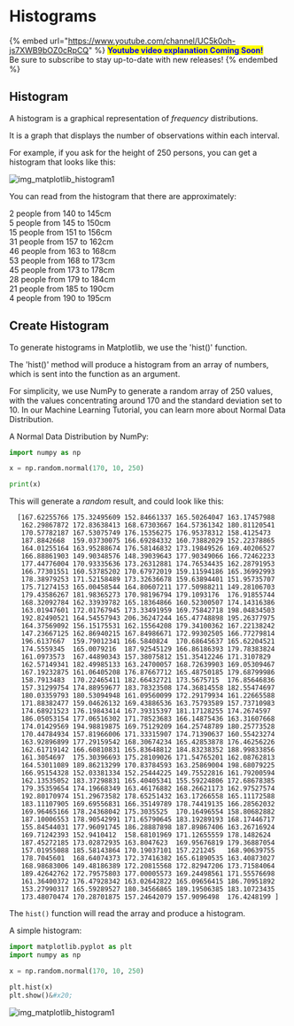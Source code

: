 # Histograms

{% embed url="https://www.youtube.com/channel/UC5k0oh-js7XWB9bOZ0cRpCQ" %}
<mark style="color:blue;">**Youtube video explanation Coming Soon!**</mark>\
Be sure to subscribe to stay up-to-date with new releases!
{% endembed %}

## Histogram

A histogram is a graphical representation of _frequency_ distributions.

It is a graph that displays the number of observations within each interval.

For example, if you ask for the height of 250 persons, you can get a histogram that looks like this:

![img\_matplotlib\_histogram1](https://user-images.githubusercontent.com/86244964/197152281-1fe5a7d3-df44-46e9-b776-a1778daf6894.png)

You can read from the histogram that there are approximately:

2 people from 140 to 145cm\
5 people from 145 to 150cm\
15 people from 151 to 156cm\
31 people from 157 to 162cm\
46 people from 163 to 168cm\
53 people from 168 to 173cm\
45 people from 173 to 178cm\
28 people from 179 to 184cm\
21 people from 185 to 190cm\
4 people from 190 to 195cm

## Create Histogram

To generate histograms in Matplotlib, we use the 'hist()' function.

The 'hist()' method will produce a histogram from an array of numbers, which is sent into the function as an argument.

For simplicity, we use NumPy to generate a random array of 250 values, with the values concentrating around 170 and the standard deviation set to 10. In our Machine Learning Tutorial, you can learn more about Normal Data Distribution.

A Normal Data Distribution by NumPy:

```python
import numpy as np

x = np.random.normal(170, 10, 250)

print(x)
```

This will generate a _random_ result, and could look like this:

```
  [167.62255766 175.32495609 152.84661337 165.50264047 163.17457988
   162.29867872 172.83638413 168.67303667 164.57361342 180.81120541
   170.57782187 167.53075749 176.15356275 176.95378312 158.4125473
   187.8842668  159.03730075 166.69284332 160.73882029 152.22378865
   164.01255164 163.95288674 176.58146832 173.19849526 169.40206527
   166.88861903 149.90348576 148.39039643 177.90349066 166.72462233
   177.44776004 170.93335636 173.26312881 174.76534435 162.28791953
   166.77301551 160.53785202 170.67972019 159.11594186 165.36992993
   178.38979253 171.52158489 173.32636678 159.63894401 151.95735707
   175.71274153 165.00458544 164.80607211 177.50988211 149.28106703
   179.43586267 181.98365273 170.98196794 179.1093176  176.91855744
   168.32092784 162.33939782 165.18364866 160.52300507 174.14316386
   163.01947601 172.01767945 173.33491959 169.75842718 198.04834503
   192.82490521 164.54557943 206.36247244 165.47748898 195.26377975
   164.37569092 156.15175531 162.15564208 179.34100362 167.22138242
   147.23667125 162.86940215 167.84986671 172.99302505 166.77279814
   196.6137667  159.79012341 166.5840824  170.68645637 165.62204521
   174.5559345  165.0079216  187.92545129 166.86186393 179.78383824
   161.0973573  167.44890343 157.38075812 151.35412246 171.3107829
   162.57149341 182.49985133 163.24700057 168.72639903 169.05309467
   167.19232875 161.06405208 176.87667712 165.48750185 179.68799986
   158.7913483  170.22465411 182.66432721 173.5675715  176.85646836
   157.31299754 174.88959677 183.78323508 174.36814558 182.55474697
   180.03359793 180.53094948 161.09560099 172.29179934 161.22665588
   171.88382477 159.04626132 169.43886536 163.75793589 157.73710983
   174.68921523 176.19843414 167.39315397 181.17128255 174.2674597
   186.05053154 177.06516302 171.78523683 166.14875436 163.31607668
   174.01429569 194.98819875 169.75129209 164.25748789 180.25773528
   170.44784934 157.81966006 171.33315907 174.71390637 160.55423274
   163.92896899 177.29159542 168.30674234 165.42853878 176.46256226
   162.61719142 166.60810831 165.83648812 184.83238352 188.99833856
   161.3054697  175.30396693 175.28109026 171.54765201 162.08762813
   164.53011089 189.86213299 170.83784593 163.25869004 198.68079225
   166.95154328 152.03381334 152.25444225 149.75522816 161.79200594
   162.13535052 183.37298831 165.40405341 155.59224806 172.68678385
   179.35359654 174.19668349 163.46176882 168.26621173 162.97527574
   192.80170974 151.29673582 178.65251432 163.17266558 165.11172588
   183.11107905 169.69556831 166.35149789 178.74419135 166.28562032
   169.96465166 178.24368042 175.3035525  170.16496554 158.80682882
   187.10006553 178.90542991 171.65790645 183.19289193 168.17446717
   155.84544031 177.96091745 186.28887898 187.89867406 163.26716924
   169.71242393 152.9410412  158.68101969 171.12655559 178.1482624
   187.45272185 173.02872935 163.8047623  169.95676819 179.36887054
   157.01955088 185.58143864 170.19037101 157.221245   168.90639755
   178.7045601  168.64074373 172.37416382 165.61890535 163.40873027
   168.98683006 149.48186389 172.20815568 172.82947206 173.71584064
   189.42642762 172.79575803 177.00005573 169.24498561 171.55576698
   161.36400372 176.47928342 163.02642822 165.09656415 186.70951892
   153.27990317 165.59289527 180.34566865 189.19506385 183.10723435
   173.48070474 170.28701875 157.24642079 157.9096498  176.4248199 ]
```

The `hist()` function will read the array and produce a histogram.

A simple histogram:

```python
import matplotlib.pyplot as plt
import numpy as np

x = np.random.normal(170, 10, 250)

plt.hist(x)
plt.show()&#x20;
```

![img\_matplotlib\_histogram1](https://user-images.githubusercontent.com/86244964/197152870-83a08a49-bd1a-4dd3-971f-3d41da2c13e7.png)
